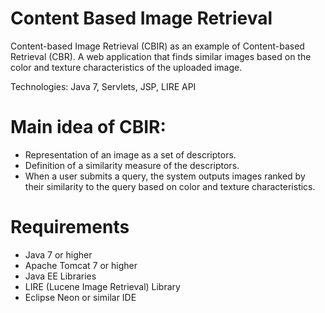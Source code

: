 # Content Based Image Retrieval

Content-based Image Retrieval (CBIR) as an example of Content-based Retrieval (CBR). A web application that finds similar images based on the color and texture characteristics of the uploaded image.

Technologies: Java 7, Servlets, JSP, LIRE API

# Main idea of CBIR:
* Representation of an image as a set of descriptors.
* Definition of a similarity measure of the descriptors.
* When a user submits a query, the system outputs images ranked by their similarity to the query based on color and texture characteristics.

# Requirements
* Java 7 or higher
* Apache Tomcat 7 or higher
* Java EE Libraries
* LIRE (Lucene Image Retrieval) Library
* Eclipse Neon or similar IDE
